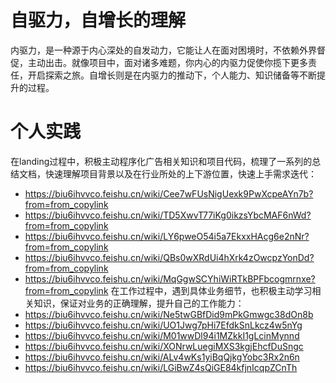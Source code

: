 # 自驱力，自增长的理解
内驱力，是一种源于内心深处的自发动力，它能让人在面对困境时，不依赖外界督促，主动出击。就像项目中，面对诸多难题，你内心的内驱力促使你揽下更多责任，开启探索之旅。自增长则是在内驱力的推动下，个人能力、知识储备等不断提升的过程。
# 个人实践
在landing过程中，积极主动程序化广告相关知识和项目代码，梳理了一系列的总结文档，快速理解项目背景以及在行业所处的上下游位置，快速上手需求迭代：
- https://biu6ihvvco.feishu.cn/wiki/Cee7wFUsNigUexk9PwXcpeAYn7b?from=from_copylink
- https://biu6ihvvco.feishu.cn/wiki/TD5XwvT77iKg0ikzsYbcMAF6nWd?from=from_copylink
- https://biu6ihvvco.feishu.cn/wiki/LY6pweO54i5a7EkxxHAcg6e2nNr?from=from_copylink
- https://biu6ihvvco.feishu.cn/wiki/QBs0wXRdUi4hXrk4zOwcpzYonDd?from=from_copylink
- https://biu6ihvvco.feishu.cn/wiki/MqGgwSCYhiWiRTkBPFbcogmrnxe?from=from_copylink
在工作过程中，遇到具体业务细节，也积极主动学习相关知识，保证对业务的正确理解，提升自己的工作能力：
- https://biu6ihvvco.feishu.cn/wiki/Ne5twGBfDid9mPkGmwgc38dOn8b
- https://biu6ihvvco.feishu.cn/wiki/UO1Jwg7pHi7EfdkSnLkcz4w5nYg
- https://biu6ihvvco.feishu.cn/wiki/M01wwDl94i1MZkkI1gLcinMynnd
- https://biu6ihvvco.feishu.cn/wiki/XONrwLuegiMXS3kgjEhcfDuSngc
- https://biu6ihvvco.feishu.cn/wiki/ALv4wKs1yiBqQjkgYobc3Rx2n6n
- https://biu6ihvvco.feishu.cn/wiki/LGiBwZ4sQiGE84kfjnIcqpZCnTh